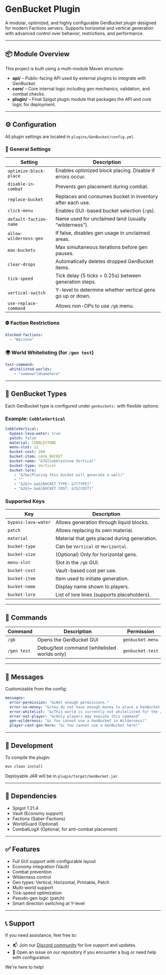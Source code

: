 # GenBucket Plugin

A modular, optimized, and highly configurable GenBucket plugin designed for modern Factions servers. Supports horizontal and vertical generation with advanced control over behavior, restrictions, and performance.

---

## 📦 Module Overview

This project is built using a multi-module Maven structure:

- **api/** – Public-facing API used by external plugins to integrate with GenBucket.
- **core/** – Core internal logic including gen mechanics, validation, and combat checks.
- **plugin/** – Final Spigot plugin module that packages the API and core logic for deployment.

---

## ⚙️ Configuration

All plugin settings are located in `plugins/GenBucket/config.yml`.

### 🔧 General Settings

| Setting | Description                                               |
|--------|-----------------------------------------------------------|
| `optimize-block-place` | Enables optimized block placing. Disable if errors occur. |
| `disable-in-combat` | Prevents gen placement during combat.                     |
| `replace-bucket` | Replaces and consumes bucket in inventory after each use. |
| `click-menu` | Enables GUI-based bucket selection (`/gb`).               |
| `default-faction-name` | Name used for unclaimed land (usually “wilderness”).      |
| `allow-wilderness-gen` | If false, disables gen usage in unclaimed areas.          |
| `max-buckets` | Max simultaneous iterations before gen pauses.            |
| `clear-drops` | Automatically deletes dropped GenBucket items.            |
| `tick-speed` | Tick delay (5 ticks = 0.25s) between generation steps.    |
| `vertical-switch` | Y-level to determine whether vertical gens go up or down. |
| `use-replace-command` | Allows non-OPs to use `/gb` menu.                         |

### ⛔ Faction Restrictions

```yaml
blocked-factions:
  - "Warzone"
```

### 🌍 World Whitelisting (for `/gen test`)

```yaml
test-command:
  whitelisted-worlds:
    - "someworldnamehere"
```

---

## 🧱 GenBucket Types

Each GenBucket type is configured under `genbuckets:` with flexible options:

### Example: `CobbleVertical`

```yaml
CobbleVertical:
  bypass-lava-water: true
  patch: false
  material: COBBLESTONE
  menu-slot: 12
  bucket-cost: 200
  bucket-item: LAVA_BUCKET
  bucket-name: "&7&lCobblestone Vertical"
  bucket-type: Vertical
  bucket-lore:
    - "&7&o(Placing this bucket will generate a wall)"
    - ""
    - "&2&l➥ &a&lBUCKET TYPE: &7[TYPE]"
    - "&2&l➥ &a&lBUCKET COST: &7$[COST]"
```

### Supported Keys

| Key | Description |
|-----|-------------|
| `bypass-lava-water` | Allows generation through liquid blocks. |
| `patch` | Allows replacing its own material. |
| `material` | Material that gets placed during generation. |
| `bucket-type` | Can be `Vertical` or `Horizontal`. |
| `bucket-size` | (Optional) Only for horizontal gens. |
| `menu-slot` | Slot in the `/gb` GUI. |
| `bucket-cost` | Vault-based cost per use. |
| `bucket-item` | Item used to initiate generation. |
| `bucket-name` | Display name shown to players. |
| `bucket-lore` | List of lore lines (supports placeholders). |

---

## 🧩 Commands

| Command | Description | Permission |
|---------|-------------|------------|
| `/gb` | Opens the GenBucket GUI | `genbucket.menu` |
| `/gen test` | Debug/test command (whitelisted worlds only) | `genbucket.test` |

---

## 💬 Messages

Customizable from the config:

```yaml
messages:
  error-permission: "&cNot enough permissions."
  error-no-money: "&cYou do not have enough money to place a GenBucket!"
  error-whitelist: "&cThis world is currently not whitelisted for the /gen test command!"
  error-not-player: "&cOnly players may execute this command"
  gen-wilderness: "&c You cannot use a GenBucket in Wilderness!"
  player-cant-gen-here: "&c You cannot use a GenBucket here!"
```

---

## 🧪 Development

To compile the plugin:

```bash
mvn clean install
```

Deployable JAR will be in `plugin/target/GenBucket.jar`.

---

## 🔗 Dependencies

- Spigot 1.21.4
- Vault (Economy support)
- Factions (Saber-Factions)
- WorldGuard (Optional)
- CombatLogX (Optional, for anti-combat placement)

---

## ✅ Features

- Full GUI support with configurable layout
- Economy integration (Vault)
- Combat prevention
- Wilderness control
- Gen types: Vertical, Horizontal, Printable, Patch
- Multi-world support
- Tick-speed optimization
- Pseudo-gen logic (patch)
- Smart direction switching at Y-level

---

## 📞 Support

If you need assistance, feel free to:

- 📬 Join our [Discord community](https://discord.gg/3mvJq5f) for live support and updates.
- 🐛 Open an issue on our repository if you encounter a bug or need help with configuration.

We're here to help!
